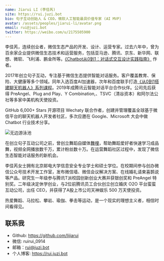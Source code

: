```yaml
---
name: Jiarui LI (李佳芮)
site: https://rui.juzi.bot
bio: 句子互动创始人 & CEO，微软人工智能最具价值专家 (AI MVP)
avatar: /assets/peoples/jiarui-li/avatar.png
email: rui@juzi.bot
twitter: https://weibo.com/u/2175505900
---
```


李佳芮，连续创业者，微信生态产品的开发、设计、运营专家。过去六年中，曾为百余家企业提供微信生态技术和运营服务，包括亚马逊、腾讯、京东、新华网、联想、微软、飞利浦、鹏金所等。[《Chatbot从0到1：对话式交互设计实践指南》](https://item.jd.com/12630213.html) 作者。

2017年创立句子互动，专注基于微信生态提供智能对话服务。客户覆盖教育、保险、大健康等多个领域。同年入选百度AI加速器，次年和百度联手打造[《从0到1搭建聊天机器人》系列课程](https://ai.baidu.com/support/video)。2019年成腾讯云智能对话平台合作伙伴。公司先后获得 PreAngel、Plug and Play、Y Combination,、TSVC（清谷资本）和阿尔法公社等多家中美机构天使投资。

GitHub 6,000+ Stars 开源项目 Wechaty 联合作者，创建并管理覆盖全球基于微信平台的聊天机器人开发者社区，多次应邀在 Google、Microsoft 大会中做 Chatbot 行业技术分享。

![无边游泳池](/assets/peoples/jiarui-li/sky.jpg)

在创立句子互动公司之前，曾创立舞蹈自媒体[舞哩](/lijiarui-why-wuli-dream/)，帮助舞蹈爱好者快速学习成品舞，视频全网播放数千万，累计粉丝数十万。在运营舞蹈社区过程中，发现了微信生态智能对话服务的新机会。

李佳芮女士拥有北京邮电大学信息安全专业学士和硕士学位。在校期间参与创办微信公众号技术开发工作室，发布微信墙、微信会议解决方案、在线婚礼请柬喜鹊说等产品。研究生一年级参与腾讯T派校园创新创业大赛并获银创奖和 PreAngel 特别奖。二年级决定休学创业，与2位前腾讯员工合伙创立创立婚庆 O2O 平台蛮蛮互动公司，出任 CEO，并获得了A股上市公司天神娱乐 500 万天使投资。

热爱舞蹈、马拉松、攀岩、瑜伽、拳击等运动，是一个现实的理想主义者，相信时间看得见。

## 联系我

- Github: <https://github.com/lijiarui>
- 微信: ruirui_0914
- 邮箱：rui@juzi.bot
- 个人博客: <https://rui.juzi.bot>
